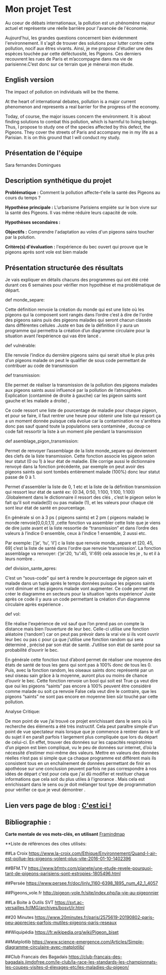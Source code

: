 # Mon projet Test


Au coeur de débats internationaux, la pollution est un phénomène majeur actuel et représente une réelle barrière pour l'avancée de l'économie.

Aujourd'hui, les grandes questions concernent bien évidemment l'environnement. Il s'agit de trouver des solutions pour lutter contre cette pollution, nocif aux êtres vivants. Ainsi, je me propose d'étudier une des espèces touchée par cette déféctuosité, les Pigeons. Ces derniers recouvrent les rues de Paris et m’accompagne dans ma vie de parisienne.C’est donc sur ce terrain que je mènerai mon étude. 

## English version


The impact of pollution on individuals will be the theme.

At the heart of international debates, pollution is a major current phenomenon and represents a real barrier for the progress of the economy.

Today, of course, the major issues concern the environment. It is about finding solutions to combat this pollution, which is harmful to living beings. Thus, I propose to study one of the species affected by this defect, the Pigeons. They cover the streets of Paris and accompany me in my life as a Parisian. It is on this ground that I will conduct my study.

## Présentation de l'équipe

Sara fernandes Domingues 

## Description synthétique du projet

**Problématique :** Comment la pollution affecte-t'elle la santé des Pigeons au cours du temps ?

**Hypothèse principale :** L’urbanisme Parisiens empiète sur le bon vivre sur la santé des Pigeons.
Il vas même réduire leurs capacité de vole.


**Hypothèses secondaires :** 

**Objectifs :** Comprendre l'adaptation au voles d'un pigeons sains toucher par la polution.

**Critère(s) d'évaluation :** l'expérience du bec ouvert qui prouve que le pigeons aprés sont vole est bien malade 

## Présentation structurée des résultats

Je vais expliquer en détails  chacuns des programmes qui ont été créé durant ces 6 semaines pour vérifier mon hypothèse et ma problématique de départ. 

def monde_separe: 

Cette définition  renvoie la création du monde qui est une liste où les pigeons qui la composent sont rangés dans l’ordre c’est à dire de l'ordre des pigeons sains puis des pigeons malades qui seront chacun classés dans différentes cellules .Juste en bas de la définition il y aura un programme qui permettra la création d’un diagramme circulaire pour la situation avant l’expérience qui vas être lancé .

def vulnérable: 

Elle renvoie l’indice du dernière pigeons sains qui serait situé le plus près d’un pigeons malade on peut le qualifier de sous code permettant de contribuer au code de transmission   


def transmission: 

Elle permet de réaliser la transmission de la pollution des pigeons malades aux pigeons saints aussi influencé par la pollution de l’atmosphère.
Explication (contaminé de droite à gauche) car les pigeon saints sont  gauche et les malade a droite) , 

Ce code ressort une liste de pourcentage de maladie pour chaque pigeon, et pour se faire, il faut rentrer une heure pour obtenir une liste qui ressort ça a un moment donnée  puisque cela évolue car la contamination ne s'arrêtera donc pas  sauf quand toute la populations sera  contaminée ,  ducoup ce code  fait ressortir la liste à un moment pile pendant la transmission  

def asemblage_pigon_transmission: 

Permet de renvoyer l’assemblage de la liste monde_separe qui deviennent des clefs  de la liste transmission. Cette fonction associe les pigeon selon leur statut (0 ou 1) à leur état de maladie.
Elle  corrige aussi le dictionnaire  renvoyé dans la fonction précédente, par exemple on peut avoir des pigeons saints qui sont tombés entièrement malade (100%) donc leur statut passe de 0 à 1.

Permet d'assembler la liste de 0, 1 etc et la liste de la définition transmission qui ressort leur état de santé    ex: {0:34, 0:50, 1:100, 1:100, 1:100}  .Globalement dans  le dictionnaire il ressort  des clés , c’est  le pigeon selon le fait qu’il soit malade(0) ou pas malade (1), et les valeurs pour chaque clé sont  leur état de santé en pourcentage. 

En générale  si on à 3 ps ( pigeons saints) et 2 pm ( pigeons malade) le monde renvoie[0,0,0,1,1] ,cette fonction  va assembler cette liste que je viens de dire juste avant et la liste  ressortie de “transmission” et dans l’ordre des valeurs à l’indice 0 ensemble, ceux à l’indice 1 ensemble, 2 aussi etc.

Par exemple: [‘je’, ‘tu’, ‘il’] c la liste que renvoie monde_separe
et [20, 45, 69] c’est la liste de santé dans l'ordre que renvoie ‘transmission’.
La fonction assemblage va renvoyer: {‘je’:20, ‘tu’:45, ‘il’:69} cela associe les je , tu et il à leurs nombre .  


def division_sante_apres:

C’est un “sous-code” qui sert à rendre le pourcentage de pigeon sain et malade dans un tuple après le temps données  puisque les pigeons saints vont diminuer et les pigeons malade vont augmenter. Ce code permet de créer le diagramme en secteurs pour la situation ‘après expérience’ 
Juste après ce code il y aura un code permettant la création d’un diagramme circulaire après expérience .
	
def vol:

Elle réalise  l'expérience de vol sauf que l’on prend pas on compte la distance mais bien l’ouverture de leur bec. Celle-ci utilise une fonction aléatoire (‘random’) car on peut pas prévoir dans la vrai vie si ils vont ouvrir leur bec ou pas c pour  ça que j'utilise une fonction random qui sera déterminé ,  précisé par son état de santé.   J’utilise son état de santé pour sa probabilité d’ouvrir le bec.

En générale cette fonction tout  d’abord permet de réaliser  une moyenne des états de santé de tous les gens qui sont pas à 100% donc de tous les 0.
Puis, avec la fonction random, les oiseaux saints donc représenté par un seul oiseau sain grâce à la moyenne, auront plus ou moins de chance d’ouvrir le bec.
Cette fonction renvoie un bool qui soit est True ça veut dire que oui les pigeons “saints” pas encore à 100%  peuvent être considéré comme malade ou soit ça renvoie False cela veut dire le contraire, que les pigeons “saints” ne sont pas encore en moyenne bien sûr  touché par cette  pollution.

Analyse Critique:

De mon point de vue j’ai trouvé ce projet enrichissant dans le sens où la recherche des éléments a été très instructif. Cela peut paraître simple d'un point de vue spectateur  mais lorsque que je commence à rentrer dans le vif du sujet il en paraît parfois t largement  plus compliquée que lors du départ de celui-ci. En effet, trouver des données sur les capacités respiratoires d’un pigeon est bien compliqué, vu le peu de données sur internet, d’où la nécessité d’estimer moi-même des valeurs. Mettre en valeurs des données réelles n’est pas si simple que ça chaque programme est différent mais ils consistent tous en un enchaînement de données permettant de finir en apothéose sur une conclusion peuvent parfois ne pas correspondre à nos idées de départ c'est pour cela que j'ai dû modifier et restituer  chaque informations que cela soit du plus utiles à l'ignorance . Mais cela est enrichissant dans le sens ou je doit mélanger tout type de programmation pour vérifier ce que je veut démontrer .



## Lien vers page de blog : <a href="blog.html"> C'est ici ! </a>

## Bibliographie :

**Carte mentale de vos mots-clés, en utilisant** <a href="https://cdn.discordapp.com/attachments/692016757057126430/701066705471930408/unknown.png">Framindmap </a> 

**Liste de références des cites utilisés:

##La Croix
https://www.la-croix.com/Ethique/Environnement/Quand-l-air-est-pollue-les-pigeons-volent-plus-vite-2016-01-10-1402396

##BFM.TV
https://www.bfmtv.com/planete/une-etude-revele-pourquoi-tant-de-pigeons-parisiens-sont-estropies-1805496.html

##Persée
https://www.persee.fr/doc/linly_1160-6398_1895_num_42_1_4057

##Pigeons_vole.fr
http://pigeon-vole.fr/site/index.php/la-vie-au-pigeonnier

##La Boite à Outils SVT
https://svt.ac-versailles.fr/IMG/archives/bosvt/ir.html

##20 Minutes
https://www.20minutes.fr/paris/2575619-20190802-paris-peu-apprecies-parfois-mutiles-pigeons-paris-reseaux

##Wiquipédia 
https://fr.wikipedia.org/wiki/Pigeon_biset

##Matplotlib
https://www.science-emergence.com/Articles/Simple-diagramme-circulaire-avec-matplotlib/

##Club Francais des Bagadais 
https://club-francais-des-bagadais.jimdofree.com/le-club/la-race-les-standards-les-championnats-les-coupes-visites-d-élevages-etc/les-maladies-du-pigeon/




